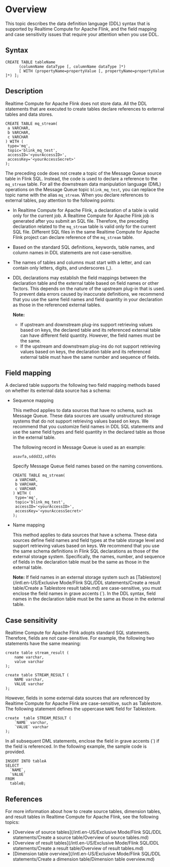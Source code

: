 # Overview

This topic describes the data definition language \(DDL\) syntax that is supported by Realtime Compute for Apache Flink, and the field mapping and case sensitivity issues that require your attention when you use DDL.

## Syntax

```
CREATE TABLE tableName
      (columnName dataType [, columnName dataType ]*)
      [ WITH (propertyName=propertyValue [, propertyName=propertyValue ]*) ];
```

## Description

Realtime Compute for Apache Flink does not store data. All the DDL statements that are executed to create tables declare references to external tables and data stores.

```
CREATE TABLE mq_stream(
 a VARCHAR,
 b VARCHAR,
 c VARCHAR
) WITH (
 type='mq',
 topic='blink_mq_test',
 accessID='<yourAccessID>',
 accessKey='<yourAccessSecret>'
);
```

The preceding code does not create a topic of the Message Queue source table in Flink SQL. Instead, the code is used to declare a reference to the `mq_stream` table. For all the downstream data manipulation language \(DML\) operations on the Message Queue topic `blink_mq_test`, you can replace the topic name with the alias `mq_stream`. When you declare references to external tables, pay attention to the following points:

-   In Realtime Compute for Apache Flink, a declaration of a table is valid only for the current job. A Realtime Compute for Apache Flink job is generated after you submit an SQL file. Therefore, the preceding declaration related to the `mq_stream` table is valid only for the current SQL file. Different SQL files in the same Realtime Compute for Apache Flink project can declare reference of the `mq_stream` table.
-   Based on the standard SQL definitions, keywords, table names, and column names in DDL statements are not case-sensitive.
-   The names of tables and columns must start with a letter, and can contain only letters, digits, and underscores \(\_\).
-   DDL declarations may establish the field mappings between the declaration table and the external table based on field names or other factors. This depends on the nature of the upstream plug-in that is used. To prevent data errors caused by inaccurate definitions, we recommend that you use the same field names and field quantity in your declaration as those in the referenced external tables.

    **Note:**

    -   If upstream and downstream plug-ins support retrieving values based on keys, the declared table and its referenced external table can have different field quantity. However, the field names must be the same.
    -   If the upstream and downstream plug-ins do not support retrieving values based on keys, the declaration table and its referenced external table must have the same number and sequence of fields.

## Field mapping

A declared table supports the following two field mapping methods based on whether its external data source has a schema:

-   Sequence mapping

    This method applies to data sources that have no schema, such as Message Queue. These data sources are usually unstructured storage systems that do not support retrieving values based on keys. We recommend that you customize field names in DDL SQL statements and use the same field types and field quantity in the declared table as those in the external table.

    The following record in Message Queue is used as an example:

    ```
    asavfa,sddd32,sdfds
    ```

    Specify Message Queue field names based on the naming conventions.

    ```
    CREATE TABLE mq_stream(
     a VARCHAR,
     b VARCHAR,
     c VARCHAR
    ) WITH (
     type='mq',
     topic='blink_mq_test',
     accessID='<yourAccessID>',
     accessKey='<yourAccessSecret>'
    );
    ```

-   Name mapping

    This method applies to data sources that have a schema. These data sources define field names and field types at the table storage level and support retrieving values based on keys. We recommend that you use the same schema definitions in Flink SQL declarations as those of the external storage system. Specifically, the names, number, and sequence of fields in the declaration table must be the same as those in the external table.

    **Note:** If field names in an external storage system such as [Tablestore](/intl.en-US/Exclusive Mode/Flink SQL/DDL statements/Create a result table/Create a Tablestore result table.md) are case-sensitive, you must enclose the field names in grave accents \(\`\). In the DDL syntax, field names in the declaration table must be the same as those in the external table.


## Case sensitivity

Realtime Compute for Apache Flink adopts standard SQL statements. Therefore, fields are not case-sensitive. For example, the following two statements have the same meaning:

```
create table stream_result (
    name varchar,
    value varchar
);
```

```
create table STREAM_RESULT (
    NAME varchar,
    VALUE varchar
);
```

However, fields in some external data sources that are referenced by Realtime Compute for Apache Flink are case-sensitive, such as Tablestore. The following statement defines the uppercase `NAME` field for Tablestore.

```
create  table STREAM_RESULT (
    `NAME` varchar,
    `VALUE` varchar
);
```

In all subsequent DML statements, enclose the field in grave accents \(\`\) if the field is referenced. In the following example, the sample code is provided.

```
INSERT INTO tableA
SELECT
  `NAME`,
  `VALUE`
FROM
  tableB;
```

## References

For more information about how to create source tables, dimension tables, and result tables in Realtime Compute for Apache Flink, see the following topics:

-   [Overview of source tables](/intl.en-US/Exclusive Mode/Flink SQL/DDL statements/Create a source table/Overview of source tables.md)
-   [Overview of result tables](/intl.en-US/Exclusive Mode/Flink SQL/DDL statements/Create a result table/Overview of result tables.md)
-   [Dimension table overview](/intl.en-US/Exclusive Mode/Flink SQL/DDL statements/Create a dimension table/Dimension table overview.md)

